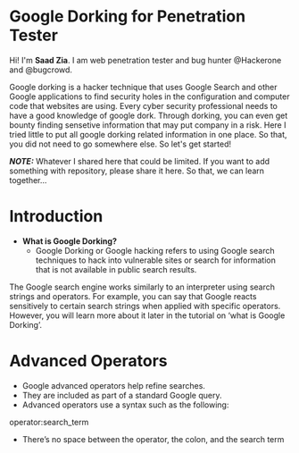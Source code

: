 # Google Dorking for Penetration Tester

Hi! I'm **Saad Zia**. I am web penetration tester and bug hunter @Hackerone and @bugcrowd.

Google dorking is a hacker technique that uses Google Search and other Google applications to find security holes in the configuration and computer code that websites are using. Every cyber security professional needs to have a good knowledge of google dork. Through dorking, you can even get bounty finding sensetive information that may put company in a risk. Here I tried little to put all google dorking related information in one place. So that, you did not need to go somewhere else. So let's get started!  

***NOTE:*** Whatever I shared here that could be limited. If you want to add something with repository, please share it here. So that, we can learn together...

# Introduction

 - **What is Google Dorking?**
      -  Google Dorking or Google hacking refers to using Google search techniques to hack into vulnerable sites or search for information that is not available in public search results.

The Google search engine works similarly to an interpreter using search strings and operators. For example, you can say that Google reacts sensitively to certain search strings when applied with specific operators. However, you will learn more about it later in the tutorial on ‘what is Google Dorking’.

# Advanced Operators
   - Google advanced operators help refine searches. 
   - They are included as part of a standard Google query.
   - Advanced operators use a syntax such as the following:    
   
   operator:search_term
   - There’s no space between the operator, the colon, and the 
search term
